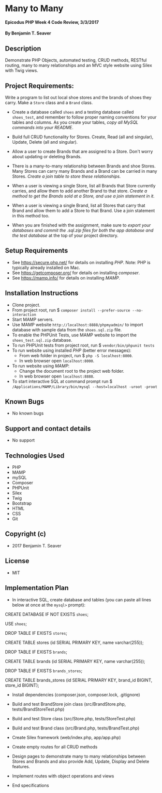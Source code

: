 # Many to Many

#### Epicodus PHP Week 4 Code Review, 3/3/2017

#### By Benjamin T. Seaver

## Description

Demonstrate PHP Objects, automated testing, CRUD methods, RESTful routing, many to many relationships and an MVC style website using Silex with Twig views.

## Project Requirements:
Write a program to list out local shoe stores and the brands of shoes they carry. Make a `Store` class and a `Brand` class.

* Create a database called `shoes` and a testing database called `shoes_test`, and remember to follow proper naming conventions for your tables and columns. As you create your tables, _copy all MySQL commands into your README_.

* Build full CRUD functionality for Stores. Create, Read (all and singular), Update, Delete (all and singular).

* Allow a user to create Brands that are assigned to a Store. Don't worry about updating or deleting Brands.

* There is a many-to-many relationship between Brands and shoe Stores. Many Stores can carry many Brands and a Brand can be carried in many Stores. _Create a join table to store these relationships._

* When a user is viewing a single Store, list all Brands that Store currently carries, and allow them to add another Brand to that store. _Create a method to get the Brands sold at a Store, and use a join statement in it._

* When a user is viewing a single Brand, list all Stores that carry that Brand and allow them to add a Store to that Brand. Use a join statement in this method too.

* When you are finished with the assignment, make sure to _export your databases and commit the .sql.zip files for both the app database and the test database_ at the top of your project directory.

## Setup Requirements
* See https://secure.php.net/ for details on installing _PHP_.  Note: PHP is typically already installed on Mac.
* See https://getcomposer.org/ for details on installing _composer_.
* See https://mamp.info/ for details on installing _MAMP_.

## Installation Instructions
* Clone project.
* From project root, run $ `composer install --prefer-source --no-interaction`
* Start MAMP servers.
* Use MAMP website `http://localhost:8888/phpmyadmin/` to import database with sample data from the `shoes.sql.zip` file.
* To enable the PHPUnit Tests, use MAMP website to import the `shoes_test.sql.zip` database.
* To run PHPUnit tests from project root, run $ `vendor/bin/phpunit tests`
* To run website using installed _PHP_ (better error messages):
    * From web folder in project, run $ `php -S localhost:8000`.
    * In web browser open `localhost:8000`.
* To run website using _MAMP_:
    * Change the document root to the project web folder.
    * In web browser open `localhost:8888`.
* To start interactive SQL at command prompt run $ `/Applications/MAMP/Library/bin/mysql --host=localhost -uroot -proot`

## Known Bugs
* No known bugs

## Support and contact details
* No support

## Technologies Used
* PHP
* MAMP
* mySQL
* Composer
* PHPUnit
* Silex
* Twig
* Bootstrap
* HTML
* CSS
* Git

## Copyright (c)
* 2017 Benjamin T. Seaver

## License
* MIT

## Implementation Plan

* In interactive SQL, create database and tables (you can paste all lines below at once at the `mysql>` prompt):

CREATE DATABASE IF NOT EXISTS `shoes`;

USE `shoes`;

DROP TABLE IF EXISTS `stores`;

CREATE TABLE stores (id SERIAL PRIMARY KEY, name varchar(255));

DROP TABLE IF EXISTS `brands`;

CREATE TABLE brands (id SERIAL PRIMARY KEY, name varchar(255));

DROP TABLE IF EXISTS `brands_stores`;

CREATE TABLE brands_stores (id SERIAL PRIMARY KEY, brand_id BIGINT, store_id BIGINT);


* Install dependencies (composer.json, composer.lock, .gitignore)
* Build and test BrandStore join class (src/BrandStore.php, tests/BrandStoreTest.php)
* Build and test Store class (src/Store.php, tests/StoreTest.php)
* Build and test Brand class (src/Brand.php, tests/BrandTest.php)
* Create Silex framework (web/index.php, app/app.php)
* Create empty routes for all CRUD methods
* Design pages to demonstrate many to many relationships between Stores and Brands and also provide Add, Update, Display and Delete features.
* Implement routes with object operations and views

* End specifications
